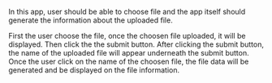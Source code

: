 In this app, user should be able to choose file and the app itself should generate the information about  the uploaded file.

First the user choose the file, once the choosen file uploaded, it will be displayed. Then click the the submit button. After clicking the submit button, the name of the uploaded file will appear underneath the submit button. Once the user click on the name of the choosen file, the file data will be generated and be displayed on the file information.